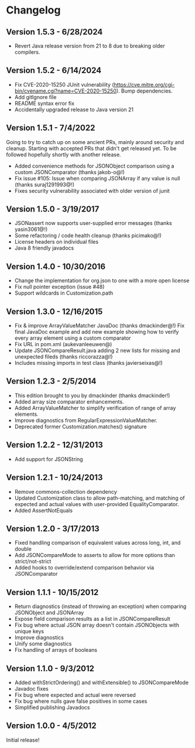 Changelog
=========

Version 1.5.3 - 6/28/2024
-------------------------
 - Revert Java release version from 21 to 8 due to breaking older compilers.

Version 1.5.2 - 6/14/2024
-------------------------
 - Fix CVE-2020-15250 JUnit vulnerability (https://cve.mitre.org/cgi-bin/cvename.cgi?name=CVE-2020-15250). Bump 
   dependencies.
 - Add gitIgnore file
 - README syntax error fix
 - Accidentally upgraded release to Java version 21

Version 1.5.1 - 7/4/2022
------------------------
Going to try to catch up on some ancient PRs, mainly around security and cleanup. Starting with accepted PRs that
didn't get released yet. To be followed hopefully shortly with another release.
 - Added convenience methods for JSONObject comparison using a custom JSONComparator (thanks jakob-o@!)
 - Fix issue #105: Issue when comparing JSONArray if any value is null (thanks suraj1291993@!)
 - Fixes security vulnerability associated with older version of junit

Version 1.5.0 - 3/19/2017
-------------------------
 - JSONassert now supports user-supplied error messages (thanks yasin3061@!)
 - Some refactoring / code health cleanup (thanks picimako@!)
 - License headers on individual files
 - Java 8 friendly javadocs

Version 1.4.0 - 10/30/2016
--------------------------
 - Change the implementation for org.json to one with a more open license
 - Fix null pointer exception (issue #48)
 - Support wildcards in Customization.path

Version 1.3.0 - 12/16/2015
--------------------------
 - Fix & improve ArrayValueMatcher JavaDoc (thanks dmackinder@!)
     Fix final JavaDoc example and add new example showing how to verify
     every array element using a custom comparator
 - Fix URL in pom.xml (aukevanleeuwen@)
 - Update JSONCompareResult.java adding 2 new lists for missing and unexpected fileds (thanks riccorazza@!)
 - Includes missing imports in test class (thanks javierseixas@!)

Version 1.2.3 - 2/5/2014
------------------------
 - This edition brought to you by dmackinder (thanks dmackinder!)
 - Added array size comparator enhancements.
 - Added ArrayValueMatcher to simplify verification of range of array elements.
 - Improve diagnostics from RegularExpressionValueMatcher.
 - Deprecated former Customization.matches() signature

Version 1.2.2 - 12/31/2013
--------------------------
 - Add support for JSONString

Version 1.2.1 - 10/24/2013
--------------------------
 - Remove commons-collection dependency
 - Updated Customization class to allow path-matching, and matching of expected and actual values with user-provided
   EqualityComparator.
 - Added AssertNotEquals

Version 1.2.0 - 3/17/2013
-------------------------
 - Fixed handling comparison of equivalent values across long, int, and double
 - Add JSONCompareMode to asserts to allow for more options than strict/not-strict
 - Added hooks to override/extend comparison behavior via JSONComparator

Version 1.1.1 - 10/15/2012
--------------------------
 - Return diagnostics (instead of throwing an exception) when comparing JSONObject and JSONArray
 - Expose field comparison results as a list in JSONCompareResult
 - Fix bug where actual JSON array doesn't contain JSONObjects with unique keys
 - Improve diagnostics
 - Unify some diagnostics
 - Fix handling of arrays of booleans

Version 1.1.0 - 9/3/2012
------------------------
 - Added withStrictOrdering() and withExtensible() to JSONCompareMode
 - Javadoc fixes
 - Fix bug where expected and actual were reversed
 - Fix bug where nulls gave false positives in some cases
 - Simplified publishing Javadocs

Version 1.0.0 - 4/5/2012
------------------------
Initial release!

